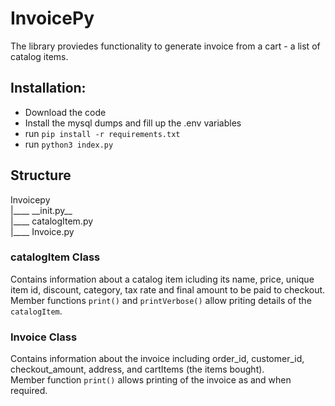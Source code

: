 # InvoicePy
The library proviedes functionality to generate invoice from a cart - a list of catalog items.

## Installation:
* Download the code
* Install the mysql dumps and fill up the .env variables
* run `pip install -r requirements.txt`
* run `python3 index.py`

## Structure

Invoicepy<br>
|____ \_\_init.py\_\_<br>
|____ catalogItem.py<br>
|____ Invoice.py<br>


### catalogItem Class
Contains information about a catalog item icluding its name, price, unique item id, discount, category, tax rate and final amount to be paid to checkout.<br>
Member functions `print()` and `printVerbose()` allow priting details of the `catalogItem`.


### Invoice Class
Contains information about the invoice including order_id, customer_id, checkout_amount, address, and cartItems (the items bought).<br>
Member function `print()` allows printing of the invoice as and when required.

